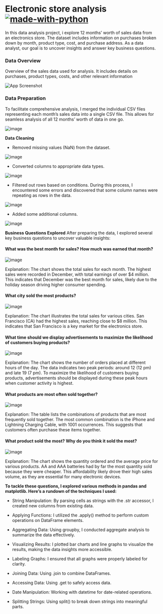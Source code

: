 # Electronic store analysis  [![made-with-python](https://img.shields.io/badge/Made%20with-Python-1f425f.svg)](https://www.python.org/)

In this data analysis project, i explore 12 months’ worth of sales data from an electronics store. The dataset includes information on purchases broken down by month, product type, cost, and purchase address. As a data analyst, our goal is to uncover insights and answer key business questions.
### Data Overview

Overview of the sales data used for analysis. It includes details on purchases, product types, costs, and other relevant information

![App Screenshot](https://snipboard.io/31niNx.jpg)
### Data Preparation

To facilitate comprehensive analysis, I merged the individual CSV files representing each month’s sales data into a single CSV file. This allows for seamless analysis of all 12 months’ worth of data in one go.

![image](https://github.com/user-attachments/assets/850d36e9-8eed-45fb-9b9a-7cf53bdf1c87)

**Data Cleaning**

- Removed missing values (NaN) from the dataset.

![image](https://github.com/user-attachments/assets/f96bbdee-355d-463e-bda7-9bc35b714838)

- Converted columns to appropriate data types.

![image](https://github.com/user-attachments/assets/cee29e3f-439e-480f-ab64-6cdb5f020c7e)

- Filtered out rows based on conditions. During this process, I encountered some errors and discovered that some column names were repeating as rows in the data.

![image](https://github.com/user-attachments/assets/69a3a057-3aaf-44fe-a98e-1226dcd45879)

- Added some additional columns.

![image](https://github.com/user-attachments/assets/136bc0a7-1542-444b-9ba0-3d078a63b174)

**Business Questions Explored**
 After preparing the data, I explored several key business questions to uncover valuable insights:

#### What was the best month for sales? How much was earned that month?

![image](https://github.com/user-attachments/assets/43f8dc4f-5fe6-4f01-85fe-325f5d44780f)

Explanation: The chart shows the total sales for each month. The highest sales were recorded in December, with total earnings of over $4 million. This indicates that December was the best month for sales, likely due to the holiday season driving higher consumer spending.

#### What city sold the most products?

![image](https://github.com/user-attachments/assets/7fd075d5-220d-4f81-beb7-b18250f8a9a5)

Explanation: The chart illustrates the total sales for various cities. San Francisco (CA) had the highest sales, reaching close to $8 million. This indicates that San Francisco is a key market for the electronics store.

#### What time should we display advertisements to maximize the likelihood of customers buying products?

![image](https://github.com/user-attachments/assets/051131fe-d0f4-46d2-b058-966852bf4c2b)

Explanation: The chart shows the number of orders placed at different hours of the day. The data indicates two peak periods: around 12 (12 pm) and late 19 (7 pm). To maximize the likelihood of customers buying products, advertisements should be displayed during these peak hours when customer activity is highest.

#### What products are most often sold together?

![image](https://github.com/user-attachments/assets/c8119e65-8daa-4f7b-85a0-d27a106e6bcd)

Explanation: The table lists the combinations of products that are most frequently sold together. The most common combination is the iPhone and Lightning Charging Cable, with 1001 occurrences. This suggests that customers often purchase these items together.

#### What product sold the most? Why do you think it sold the most?

![image](https://github.com/user-attachments/assets/598d2773-c736-4891-aec8-69bea961f9cb)

Explanation: The chart shows the quantity ordered and the average price for various products. AA and AAA batteries had by far the most quantity sold because they were cheaper. This affordability likely drove their high sales volume, as they are essential for many electronic devices.

**To tackle these questions, I explored various methods in pandas and matplotlib. Here’s a rundown of the techniques I used:**

- String Manipulation: By parsing cells as strings with the .str accessor, I created new columns from existing data.

- Applying Functions: I utilized the .apply() method to perform custom operations on DataFrame elements.

- Aggregating Data: Using groupby, I conducted aggregate analysis to summarize the data effectively.

- Visualizing Results: I plotted bar charts and line graphs to visualize the results, making the data insights more accessible.

- Labeling Graphs: I ensured that all graphs were properly labeled for clarity.

- Joining Data: Using .join to combine DataFrames.

- Accessing Data: Using .get to safely access data.

- Date Manipulation: Working with datetime for date-related operations.

- Splitting Strings: Using split() to break down strings into meaningful parts.
